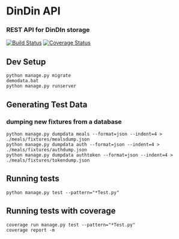 # DinDin API
### REST API for DinDIn storage

[![Build Status](https://travis-ci.org/flyiniggle/DinDinAPI.svg?branch=master)](https://travis-ci.org/flyiniggle/DinDinAPI)
[![Coverage Status](https://coveralls.io/repos/github/flyiniggle/DinDinAPI/badge.svg?branch=master)](https://coveralls.io/github/flyiniggle/DinDinAPI?branch=master)

## Dev Setup
```buildoutcfg
python manage.py migrate
demodata.bat
python manage.py runserver
```

## Generating Test Data
### dumping new fixtures from a database
```buildoutcfg
python manage.py dumpdata meals --format=json --indent=4 > ./meals/fixtures/mealsdump.json
python manage.py dumpdata auth --format=json --indent=4 > ./meals/fixtures/authdump.json
python manage.py dumpdata authtoken --format=json --indent=4 > ./meals/fixtures/tokendump.json
```

## Running tests
```buildoutcfg
python manage.py test --pattern="*Test.py"
```

## Running tests with coverage
```buildoutcfg
coverage run manage.py test --pattern="*Test.py"
coverage report -m
```